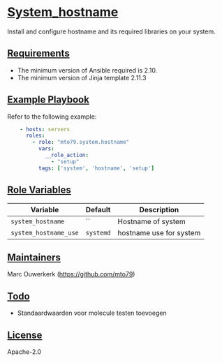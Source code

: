 # [System_hostname](#system-hostname)

Install and configure hostname and its required libraries on your system.

## [Requirements](#requirements)

* The minimum version of Ansible required is 2.10.
* The minimum version of Jinja template 2.11.3

## [Example Playbook](#example-playbook)

Refer to the following example:

```yaml
    - hosts: servers
      roles:
        - role: "mto79.system.hostname"
          vars:
            __role_action:
              - "setup"
          tags: ['system', 'hostname', 'setup']

```

## [Role Variables](#role-variables)

| Variable | Default | Description |
| -------- | ------- | ----------- |
| `system_hostname` | `` | Hostname of system |
| `system_hostname_use` | `systemd` | hostname use for system |

## [Maintainers](#maintainers)

Marc Ouwerkerk (<https://github.com/mto79>)

## [Todo](#todo)

* Standaardwaarden voor molecule testen toevoegen

## [License](#license)
Apache-2.0
